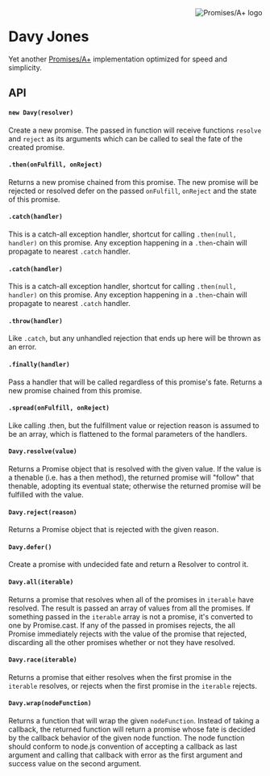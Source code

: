 <a href="http://promisesaplus.com/">
    <img src="http://promisesaplus.com/assets/logo-small.png" alt="Promises/A+ logo"
         title="Promises/A+ 1.0 compliant" align="right" />
</a>

# Davy Jones

Yet another [Promises/A+](http://promises-aplus.github.com/promises-spec) implementation optimized for speed and simplicity.

## API

#### `new Davy(resolver)`
Create a new promise. The passed in function will receive functions `resolve` and `reject` as its arguments which can be called to seal the fate of the created promise.

#### `.then(onFulfill, onReject)`
Returns a new promise chained from this promise. The new promise will be rejected or resolved defer on the passed `onFulfill`, `onReject` and the state of this promise.

#### `.catch(handler)`
This is a catch-all exception handler, shortcut for calling `.then(null, handler)` on this promise. Any exception happening in a `.then`-chain will propagate to nearest `.catch` handler.

#### `.catch(handler)`
This is a catch-all exception handler, shortcut for calling `.then(null, handler)` on this promise. Any exception happening in a `.then`-chain will propagate to nearest `.catch` handler.

#### `.throw(handler)`
Like `.catch`, but any unhandled rejection that ends up here will be thrown as an error.

#### `.finally(handler)`
Pass a handler that will be called regardless of this promise's fate. Returns a new promise chained from this promise.

#### `.spread(onFulfill, onReject)`
Like calling .then, but the fulfillment value or rejection reason is assumed to be an array, which is flattened to the formal parameters of the handlers.

#### `Davy.resolve(value)`
Returns a Promise object that is resolved with the given value. If the value is a thenable (i.e. has a then method), the returned promise will "follow" that thenable, adopting its eventual state; otherwise the returned promise will be fulfilled with the value.

#### `Davy.reject(reason)`
Returns a Promise object that is rejected with the given reason.

#### `Davy.defer()`
Create a promise with undecided fate and return a Resolver to control it.

#### `Davy.all(iterable)`
Returns a promise that resolves when all of the promises in `iterable` have resolved. The result is passed an array of values from all the promises. If something passed in the `iterable` array is not a promise, it's converted to one by Promise.cast. If any of the passed in promises rejects, the all Promise immediately rejects with the value of the promise that rejected, discarding all the other promises whether or not they have resolved.

#### `Davy.race(iterable)`
Returns a promise that either resolves when the first promise in the `iterable` resolves, or rejects when the first promise in the `iterable` rejects.

#### `Davy.wrap(nodeFunction)`
Returns a function that will wrap the given `nodeFunction`. Instead of taking a callback, the returned function will return a promise whose fate is decided by the callback behavior of the given node function. The node function should conform to node.js convention of accepting a callback as last argument and calling that callback with error as the first argument and success value on the second argument.

